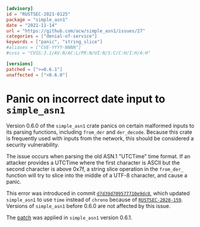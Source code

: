 ```toml
[advisory]
id = "RUSTSEC-2021-0125"
package = "simple_asn1"
date = "2021-11-14"
url = "https://github.com/acw/simple_asn1/issues/27"
categories = ["denial-of-service"]
keywords = ["panic", "string_slice"]
#aliases = ["CVE-YYYY-NNNN"]
#cvss = "CVSS:3.1/AV:N/AC:L/PR:N/UI:N/S:C/C:H/I:H/A:H"

[versions]
patched = [">=0.6.1"]
unaffected = ["<0.6.0"]
```

# Panic on incorrect date input to `simple_asn1`

Version 0.6.0 of the `simple_asn1` crate panics on certain malformed
inputs to its parsing functions, including `from_der` and `der_decode`.
Because this crate is frequently used with inputs from the network, this
should be considered a security vulnerability.

The issue occurs when parsing the old ASN.1 "UTCTime" time format.  If an
attacker provides a UTCTime where the first character is ASCII but the
second character is above 0x7f, a string slice operation in the
`from_der_` function will try to slice into the middle of a UTF-8
character, and cause a panic.

This error was introduced in commit
[`d7d39d709577710e9dc8`](https://github.com/acw/simple_asn1/commit/d7d39d709577710e9dc8833ee57d200eef366db8),
which updated `simple_asn1` to use `time` instead of `chrono` because of
[`RUSTSEC-2020-159`](https://rustsec.org/advisories/RUSTSEC-2020-0159).
Versions of `simple_asn1` before 0.6.0 are not affected by this issue.

The [patch](https://github.com/acw/simple_asn1/pull/28) was applied in
`simple_asn1` version 0.6.1.
